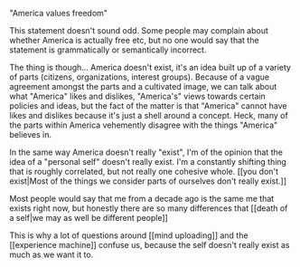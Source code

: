 "America values freedom"

This statement doesn't sound odd. Some people may complain about whether America is actually free etc, but no one would say that the statement is grammatically or semantically incorrect.

The thing is though... America doesn't exist, it's an idea built up of a variety of parts (citizens, organizations, interest groups). Because of a vague agreement amongst the parts and a cultivated image, we can talk about what "America" likes and dislikes, "America's" views towards certain policies and ideas, but the fact of the matter is that "America" cannot have likes and dislikes because it's just a shell around a concept. Heck, many of the parts within America vehemently disagree with the things "America" believes in.

In the same way America doesn't really "exist", I'm of the opinion that the idea of a "personal self" doesn't really exist. I'm a constantly shifting thing that is roughly correlated, but not really one cohesive whole. [[you don't exist|Most of the things we consider parts of ourselves don't really exist.]]

Most people would say that me from a decade ago is the same me that exists right now, but honestly there are so many differences that [[death of a self|we may as well be different people]]

This is why a lot of questions around [[mind uploading]] and the [[experience machine]] confuse us, because the self doesn't really exist as much as we want it to.
